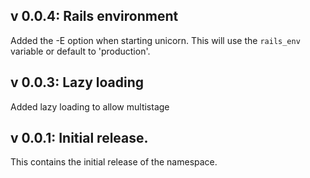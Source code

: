 ## v 0.0.4: Rails environment

Added the -E option when starting unicorn. This will use the `rails_env` variable or default to 'production'.

## v 0.0.3: Lazy loading

Added lazy loading to allow multistage

## v 0.0.1: Initial release.

This contains the initial release of the namespace.

